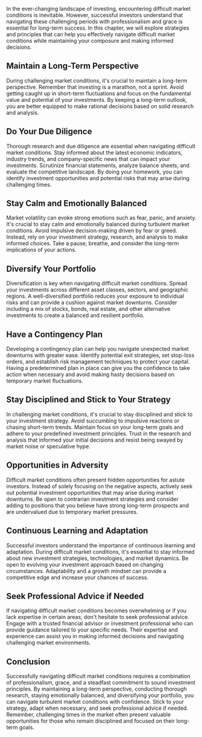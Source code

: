 
In the ever-changing landscape of investing, encountering difficult market conditions is inevitable. However, successful investors understand that navigating these challenging periods with professionalism and grace is essential for long-term success. In this chapter, we will explore strategies and principles that can help you effectively navigate difficult market conditions while maintaining your composure and making informed decisions.

**Maintain a Long-Term Perspective**
------------------------------------

During challenging market conditions, it's crucial to maintain a long-term perspective. Remember that investing is a marathon, not a sprint. Avoid getting caught up in short-term fluctuations and focus on the fundamental value and potential of your investments. By keeping a long-term outlook, you are better equipped to make rational decisions based on solid research and analysis.

**Do Your Due Diligence**
-------------------------

Thorough research and due diligence are essential when navigating difficult market conditions. Stay informed about the latest economic indicators, industry trends, and company-specific news that can impact your investments. Scrutinize financial statements, analyze balance sheets, and evaluate the competitive landscape. By doing your homework, you can identify investment opportunities and potential risks that may arise during challenging times.

**Stay Calm and Emotionally Balanced**
--------------------------------------

Market volatility can evoke strong emotions such as fear, panic, and anxiety. It's crucial to stay calm and emotionally balanced during turbulent market conditions. Avoid impulsive decision-making driven by fear or greed. Instead, rely on your investment strategy, research, and analysis to make informed choices. Take a pause, breathe, and consider the long-term implications of your actions.

**Diversify Your Portfolio**
----------------------------

Diversification is key when navigating difficult market conditions. Spread your investments across different asset classes, sectors, and geographic regions. A well-diversified portfolio reduces your exposure to individual risks and can provide a cushion against market downturns. Consider including a mix of stocks, bonds, real estate, and other alternative investments to create a balanced and resilient portfolio.

**Have a Contingency Plan**
---------------------------

Developing a contingency plan can help you navigate unexpected market downturns with greater ease. Identify potential exit strategies, set stop-loss orders, and establish risk management techniques to protect your capital. Having a predetermined plan in place can give you the confidence to take action when necessary and avoid making hasty decisions based on temporary market fluctuations.

**Stay Disciplined and Stick to Your Strategy**
-----------------------------------------------

In challenging market conditions, it's crucial to stay disciplined and stick to your investment strategy. Avoid succumbing to impulsive reactions or chasing short-term trends. Maintain focus on your long-term goals and adhere to your predefined investment principles. Trust in the research and analysis that informed your initial decisions and resist being swayed by market noise or speculative hype.

**Opportunities in Adversity**
------------------------------

Difficult market conditions often present hidden opportunities for astute investors. Instead of solely focusing on the negative aspects, actively seek out potential investment opportunities that may arise during market downturns. Be open to contrarian investment strategies and consider adding to positions that you believe have strong long-term prospects and are undervalued due to temporary market pressures.

**Continuous Learning and Adaptation**
--------------------------------------

Successful investors understand the importance of continuous learning and adaptation. During difficult market conditions, it's essential to stay informed about new investment strategies, technologies, and market dynamics. Be open to evolving your investment approach based on changing circumstances. Adaptability and a growth mindset can provide a competitive edge and increase your chances of success.

**Seek Professional Advice if Needed**
--------------------------------------

If navigating difficult market conditions becomes overwhelming or if you lack expertise in certain areas, don't hesitate to seek professional advice. Engage with a trusted financial advisor or investment professional who can provide guidance tailored to your specific needs. Their expertise and experience can assist you in making informed decisions and navigating challenging market environments.

**Conclusion**
--------------

Successfully navigating difficult market conditions requires a combination of professionalism, grace, and a steadfast commitment to sound investment principles. By maintaining a long-term perspective, conducting thorough research, staying emotionally balanced, and diversifying your portfolio, you can navigate turbulent market conditions with confidence. Stick to your strategy, adapt when necessary, and seek professional advice if needed. Remember, challenging times in the market often present valuable opportunities for those who remain disciplined and focused on their long-term goals.
